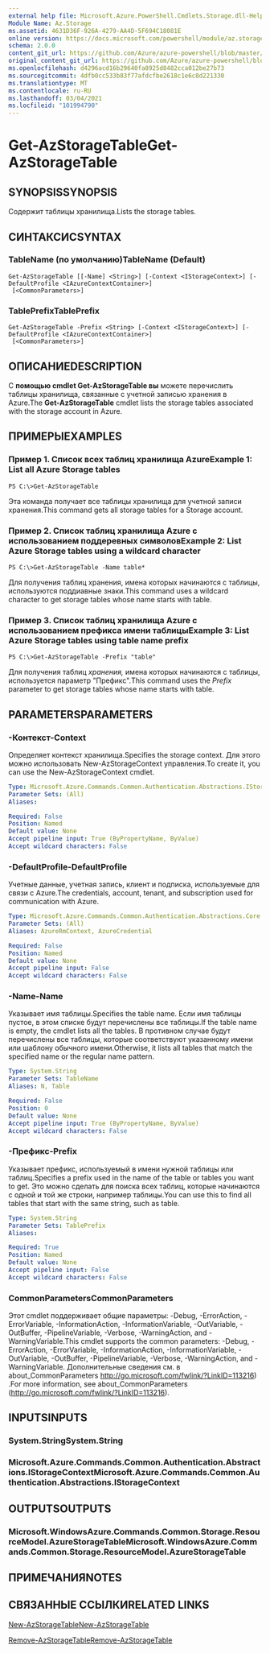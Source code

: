 ```yaml
---
external help file: Microsoft.Azure.PowerShell.Cmdlets.Storage.dll-Help.xml
Module Name: Az.Storage
ms.assetid: 4631D36F-926A-4279-AA4D-5F694C18081E
online version: https://docs.microsoft.com/powershell/module/az.storage/get-azstoragetable
schema: 2.0.0
content_git_url: https://github.com/Azure/azure-powershell/blob/master/src/Storage/Storage.Management/help/Get-AzStorageTable.md
original_content_git_url: https://github.com/Azure/azure-powershell/blob/master/src/Storage/Storage.Management/help/Get-AzStorageTable.md
ms.openlocfilehash: d4296acd16b29640fa8925d8482cca012be27b73
ms.sourcegitcommit: 4dfb0cc533b83f77afdcfbe2618c1e6c8d221330
ms.translationtype: MT
ms.contentlocale: ru-RU
ms.lasthandoff: 03/04/2021
ms.locfileid: "101994790"
---
```

# <span data-ttu-id="828eb-101">Get-AzStorageTable</span><span class="sxs-lookup"><span data-stu-id="828eb-101">Get-AzStorageTable</span></span>

## <span data-ttu-id="828eb-102">SYNOPSIS</span><span class="sxs-lookup"><span data-stu-id="828eb-102">SYNOPSIS</span></span>
<span data-ttu-id="828eb-103">Содержит таблицы хранилища.</span><span class="sxs-lookup"><span data-stu-id="828eb-103">Lists the storage tables.</span></span>

## <span data-ttu-id="828eb-104">СИНТАКСИС</span><span class="sxs-lookup"><span data-stu-id="828eb-104">SYNTAX</span></span>

### <span data-ttu-id="828eb-105">TableName (по умолчанию)</span><span class="sxs-lookup"><span data-stu-id="828eb-105">TableName (Default)</span></span>
```
Get-AzStorageTable [[-Name] <String>] [-Context <IStorageContext>] [-DefaultProfile <IAzureContextContainer>]
 [<CommonParameters>]
```

### <span data-ttu-id="828eb-106">TablePrefix</span><span class="sxs-lookup"><span data-stu-id="828eb-106">TablePrefix</span></span>
```
Get-AzStorageTable -Prefix <String> [-Context <IStorageContext>] [-DefaultProfile <IAzureContextContainer>]
 [<CommonParameters>]
```

## <span data-ttu-id="828eb-107">ОПИСАНИЕ</span><span class="sxs-lookup"><span data-stu-id="828eb-107">DESCRIPTION</span></span>
<span data-ttu-id="828eb-108">С **помощью cmdlet Get-AzStorageTable вы** можете перечислить таблицы хранилища, связанные с учетной записью хранения в Azure.</span><span class="sxs-lookup"><span data-stu-id="828eb-108">The **Get-AzStorageTable** cmdlet lists the storage tables associated with the storage account in Azure.</span></span>

## <span data-ttu-id="828eb-109">ПРИМЕРЫ</span><span class="sxs-lookup"><span data-stu-id="828eb-109">EXAMPLES</span></span>

### <span data-ttu-id="828eb-110">Пример 1. Список всех таблиц хранилища Azure</span><span class="sxs-lookup"><span data-stu-id="828eb-110">Example 1: List all Azure Storage tables</span></span>
```
PS C:\>Get-AzStorageTable
```

<span data-ttu-id="828eb-111">Эта команда получает все таблицы хранилища для учетной записи хранения.</span><span class="sxs-lookup"><span data-stu-id="828eb-111">This command gets all storage tables for a Storage account.</span></span>

### <span data-ttu-id="828eb-112">Пример 2. Список таблиц хранилища Azure с использованием поддеревных символов</span><span class="sxs-lookup"><span data-stu-id="828eb-112">Example 2: List Azure Storage tables using a wildcard character</span></span>
```
PS C:\>Get-AzStorageTable -Name table*
```

<span data-ttu-id="828eb-113">Для получения таблиц хранения, имена которых начинаются с таблицы, используются поддиавные знаки.</span><span class="sxs-lookup"><span data-stu-id="828eb-113">This command uses a wildcard character to get storage tables whose name starts with table.</span></span>

### <span data-ttu-id="828eb-114">Пример 3. Список таблиц хранилища Azure с использованием префикса имени таблицы</span><span class="sxs-lookup"><span data-stu-id="828eb-114">Example 3: List Azure Storage tables using table name prefix</span></span>
```
PS C:\>Get-AzStorageTable -Prefix "table"
```

<span data-ttu-id="828eb-115">Для получения таблиц *хранения,* имена которых начинаются с таблицы, используется параметр "Префикс".</span><span class="sxs-lookup"><span data-stu-id="828eb-115">This command uses the *Prefix* parameter to get storage tables whose name starts with table.</span></span>

## <span data-ttu-id="828eb-116">PARAMETERS</span><span class="sxs-lookup"><span data-stu-id="828eb-116">PARAMETERS</span></span>

### <span data-ttu-id="828eb-117">-Контекст</span><span class="sxs-lookup"><span data-stu-id="828eb-117">-Context</span></span>
<span data-ttu-id="828eb-118">Определяет контекст хранилища.</span><span class="sxs-lookup"><span data-stu-id="828eb-118">Specifies the storage context.</span></span>
<span data-ttu-id="828eb-119">Для этого можно использовать New-AzStorageContext управления.</span><span class="sxs-lookup"><span data-stu-id="828eb-119">To create it, you can use the New-AzStorageContext cmdlet.</span></span>

```yaml
Type: Microsoft.Azure.Commands.Common.Authentication.Abstractions.IStorageContext
Parameter Sets: (All)
Aliases:

Required: False
Position: Named
Default value: None
Accept pipeline input: True (ByPropertyName, ByValue)
Accept wildcard characters: False
```

### <span data-ttu-id="828eb-120">-DefaultProfile</span><span class="sxs-lookup"><span data-stu-id="828eb-120">-DefaultProfile</span></span>
<span data-ttu-id="828eb-121">Учетные данные, учетная запись, клиент и подписка, используемые для связи с Azure.</span><span class="sxs-lookup"><span data-stu-id="828eb-121">The credentials, account, tenant, and subscription used for communication with Azure.</span></span>

```yaml
Type: Microsoft.Azure.Commands.Common.Authentication.Abstractions.Core.IAzureContextContainer
Parameter Sets: (All)
Aliases: AzureRmContext, AzureCredential

Required: False
Position: Named
Default value: None
Accept pipeline input: False
Accept wildcard characters: False
```

### <span data-ttu-id="828eb-122">-Name</span><span class="sxs-lookup"><span data-stu-id="828eb-122">-Name</span></span>
<span data-ttu-id="828eb-123">Указывает имя таблицы.</span><span class="sxs-lookup"><span data-stu-id="828eb-123">Specifies the table name.</span></span>
<span data-ttu-id="828eb-124">Если имя таблицы пустое, в этом списке будут перечислены все таблицы.</span><span class="sxs-lookup"><span data-stu-id="828eb-124">If the table name is empty, the cmdlet lists all the tables.</span></span>
<span data-ttu-id="828eb-125">В противном случае будут перечислены все таблицы, которые соответствуют указанному имени или шаблону обычного имени.</span><span class="sxs-lookup"><span data-stu-id="828eb-125">Otherwise, it lists all tables that match the specified name or the regular name pattern.</span></span>

```yaml
Type: System.String
Parameter Sets: TableName
Aliases: N, Table

Required: False
Position: 0
Default value: None
Accept pipeline input: True (ByPropertyName, ByValue)
Accept wildcard characters: False
```

### <span data-ttu-id="828eb-126">-Префикс</span><span class="sxs-lookup"><span data-stu-id="828eb-126">-Prefix</span></span>
<span data-ttu-id="828eb-127">Указывает префикс, используемый в имени нужной таблицы или таблиц.</span><span class="sxs-lookup"><span data-stu-id="828eb-127">Specifies a prefix used in the name of the table or tables you want to get.</span></span>
<span data-ttu-id="828eb-128">Это можно сделать для поиска всех таблиц, которые начинаются с одной и той же строки, например таблицы.</span><span class="sxs-lookup"><span data-stu-id="828eb-128">You can use this to find all tables that start with the same string, such as table.</span></span>

```yaml
Type: System.String
Parameter Sets: TablePrefix
Aliases:

Required: True
Position: Named
Default value: None
Accept pipeline input: False
Accept wildcard characters: False
```

### <span data-ttu-id="828eb-129">CommonParameters</span><span class="sxs-lookup"><span data-stu-id="828eb-129">CommonParameters</span></span>
<span data-ttu-id="828eb-130">Этот cmdlet поддерживает общие параметры: -Debug, -ErrorAction, -ErrorVariable, -InformationAction, -InformationVariable, -OutVariable, -OutBuffer, -PipelineVariable, -Verbose, -WarningAction, and -WarningVariable.</span><span class="sxs-lookup"><span data-stu-id="828eb-130">This cmdlet supports the common parameters: -Debug, -ErrorAction, -ErrorVariable, -InformationAction, -InformationVariable, -OutVariable, -OutBuffer, -PipelineVariable, -Verbose, -WarningAction, and -WarningVariable.</span></span> <span data-ttu-id="828eb-131">Дополнительные сведения см. в about_CommonParameters http://go.microsoft.com/fwlink/?LinkID=113216) .</span><span class="sxs-lookup"><span data-stu-id="828eb-131">For more information, see about_CommonParameters (http://go.microsoft.com/fwlink/?LinkID=113216).</span></span>

## <span data-ttu-id="828eb-132">INPUTS</span><span class="sxs-lookup"><span data-stu-id="828eb-132">INPUTS</span></span>

### <span data-ttu-id="828eb-133">System.String</span><span class="sxs-lookup"><span data-stu-id="828eb-133">System.String</span></span>

### <span data-ttu-id="828eb-134">Microsoft.Azure.Commands.Common.Authentication.Abstractions.IStorageContext</span><span class="sxs-lookup"><span data-stu-id="828eb-134">Microsoft.Azure.Commands.Common.Authentication.Abstractions.IStorageContext</span></span>

## <span data-ttu-id="828eb-135">OUTPUTS</span><span class="sxs-lookup"><span data-stu-id="828eb-135">OUTPUTS</span></span>

### <span data-ttu-id="828eb-136">Microsoft.WindowsAzure.Commands.Common.Storage.ResourceModel.AzureStorageTable</span><span class="sxs-lookup"><span data-stu-id="828eb-136">Microsoft.WindowsAzure.Commands.Common.Storage.ResourceModel.AzureStorageTable</span></span>

## <span data-ttu-id="828eb-137">ПРИМЕЧАНИЯ</span><span class="sxs-lookup"><span data-stu-id="828eb-137">NOTES</span></span>

## <span data-ttu-id="828eb-138">СВЯЗАННЫЕ ССЫЛКИ</span><span class="sxs-lookup"><span data-stu-id="828eb-138">RELATED LINKS</span></span>

[<span data-ttu-id="828eb-139">New-AzStorageTable</span><span class="sxs-lookup"><span data-stu-id="828eb-139">New-AzStorageTable</span></span>](./New-AzStorageTable.md)

[<span data-ttu-id="828eb-140">Remove-AzStorageTable</span><span class="sxs-lookup"><span data-stu-id="828eb-140">Remove-AzStorageTable</span></span>](./Remove-AzStorageTable.md)



